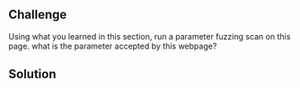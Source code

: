 ## Challenge

Using what you learned in this section, run a parameter fuzzing scan on this page. what is the parameter accepted by this webpage?

## Solution

